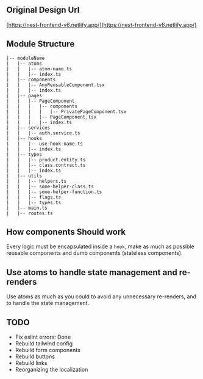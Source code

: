 ## Original Design Url

[https://nest-frontend-v6.netlify.app/](https://nest-frontend-v6.netlify.app/)

## Module Structure

```
|-- moduleName
|   |-- atoms
|   |   |-- atom-name.ts
|   |   |-- index.ts
|   |-- components
|   |   |-- AnyReusableComponent.tsx
|   |   |-- index.ts
|   |-- pages
|   |   |-- PageComponent
|   |   |   |-- components
|   |   |   |   |-- PrivatePageComponent.tsx
|   |   |   |-- PageComponent.tsx
|   |   |   |-- index.ts
|   |-- services
|   |   |-- auth.service.ts
|   |-- hooks
|   |   |-- use-hook-name.ts
|   |   |-- index.ts
|   |-- types
|   |   |-- product.entity.ts
|   |   |-- class.contract.ts
|   |   |-- index.ts
|   |-- utils
|   |   |-- helpers.ts
|   |   |-- some-helper-class.ts
|   |   |-- some-helper-function.ts
|   |   |-- flags.ts
|   |   |-- types.ts
|   |-- main.ts
|   |-- routes.ts
```

## How components Should work

Every logic must be encapsulated inside a `hook`, make as much as possible reusable components and dumb components (stateless components).

## Use atoms to handle state management and re-renders

Use atoms as much as you could to avoid any unnecessary re-renders, and to handle the state management.

## TODO

- Fix eslint errors: Done
- Rebuild tailwind config
- Rebuild form components
- Rebuild buttons
- Rebuild links
- Reorganizing the localization
